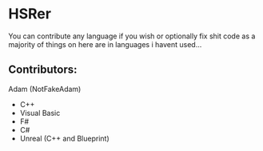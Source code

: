 # HSRer

You can contribute any language if you wish or optionally fix shit code as a majority of things on here are in languages i havent used...

## Contributors:

Adam (NotFakeAdam)
- C++
- Visual Basic
- F#
- C#
- Unreal (C++ and Blueprint)
